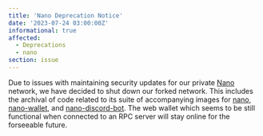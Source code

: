```yaml
---
title: 'Nano Deprecation Notice'
date: '2023-07-24 03:00:00Z'
informational: true
affected:
  - Deprecations
  - nano
section: issue
---
```


Due to issues with maintaining security updates for our private [Nano](https://nano.org) network, we have decided to shut down our forked network. This includes the archival of code related to its suite of accompanying images for [nano](https://github.com/linuxserver/docker-nano), [nano-wallet](https://github.com/linuxserver/docker-nano-wallet), and [nano-discord-bot](https://github.com/linuxserver/docker-nano-discord-bot). The web wallet which seems to be still functional when connected to an RPC server will stay online for the forseeable future.
